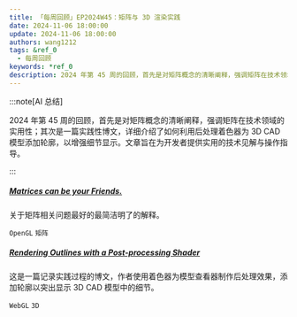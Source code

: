 ```yaml
---
title: 「每周回顾」EP2024W45：矩阵与 3D 渲染实践
date: 2024-11-06 18:00:00
update: 2024-11-06 18:00:00
authors: wang1212
tags: &ref_0
  - 每周回顾
keywords: *ref_0
description: 2024 年第 45 周的回顾，首先是对矩阵概念的清晰阐释，强调矩阵在技术领域的实用性；其次是一篇实践性博文，详细介绍了如何利用后处理着色器为 3D CAD 模型添加轮廓，以增强细节显示。文章旨在为开发者提供实用的技术见解与操作指导。
---
```


:::note[AI 总结]

2024 年第 45 周的回顾，首先是对矩阵概念的清晰阐释，强调矩阵在技术领域的实用性；其次是一篇实践性博文，详细介绍了如何利用后处理着色器为 3D CAD 模型添加轮廓，以增强细节显示。文章旨在为开发者提供实用的技术见解与操作指导。

:::

<!-- truncate -->

##### [Matrices can be your Friends.](https://www.sjbaker.org/steve/omniv/matrices_can_be_your_friends.html)

关于矩阵相关问题最好的最简洁明了的解释。

`OpenGL` `矩阵`

##### [Rendering Outlines with a Post-processing Shader](https://www.atomwolf.org/posts/rendering-outlines-with-a-post-processing-shader/)

这是一篇记录实践过程的博文，作者使用着色器为模型查看器制作后处理效果，添加轮廓以突出显示 3D CAD 模型中的细节。

`WebGL` `3D`
